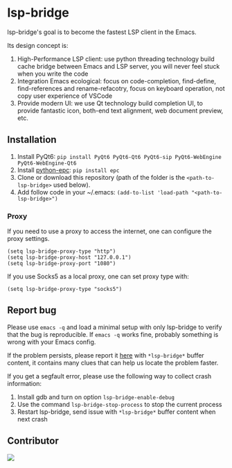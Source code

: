 # lsp-bridge
lsp-bridge's goal is to become the fastest LSP client in the Emacs.

Its design concept is:
1. High-Performance LSP client: use python threading technology build cache bridge between Emacs and LSP server, you will never feel stuck when you write the code
2. Integration Emacs ecological: focus on code-completion, find-define, find-references and rename-refacotry, focus on keyboard operation, not copy user experience of VSCode
3. Provide modern UI: we use Qt technology build completion UI, to provide fantastic icon, both-end text alignment, web document preview, etc.

## Installation
1. Install PyQt6: ```pip install PyQt6 PyQt6-Qt6 PyQt6-sip PyQt6-WebEngine PyQt6-WebEngine-Qt6```
2. Install [python-epc](https://github.com/tkf/python-epc): ```pip install epc```
3. Clone or download this repository (path of the folder is the `<path-to-lsp-bridge>` used below).
4. Add follow code in your ~/.emacs: ```(add-to-list 'load-path "<path-to-lsp-bridge>")```

### Proxy
If you need to use a proxy to access the internet, one can configure the proxy settings.

```Elisp
(setq lsp-bridge-proxy-type "http")
(setq lsp-bridge-proxy-host "127.0.0.1")
(setq lsp-bridge-proxy-port "1080")
```

If you use Socks5 as a local proxy, one can set proxy type with:

```Elisp
(setq lsp-bridge-proxy-type "socks5")
```

## Report bug
Please use `emacs -q` and load a minimal setup with only lsp-bridge to verify that the bug is reproducible. If `emacs -q` works fine, probably something is wrong with your Emacs config.

If the problem persists, please report it [here](https://github.com/manateelazycat/lsp-bridge/issues/new) with `*lsp-bridge*` buffer content, it contains many clues that can help us locate the problem faster.

If you get a segfault error, please use the following way to collect crash information:
1. Install gdb and turn on option `lsp-bridge-enable-debug`
2. Use the command `lsp-bridge-stop-process` to stop the current process
3. Restart lsp-bridge, send issue with `*lsp-bridge*` buffer content when next crash

## Contributor
<a href = "https://github.com/manateelazycat/lsp-bridge/graphs/contributors">
  <img src = "https://contrib.rocks/image?repo=manateelazycat/lsp-bridge"/>
</a>
